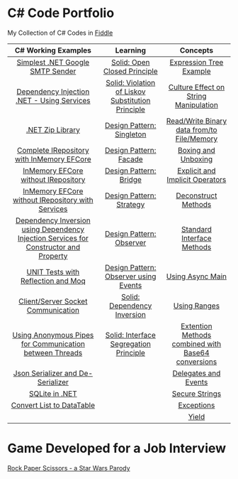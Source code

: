 # C# Code Portfolio
My Collection of C# Codes in [Fiddle](https://dotnetfiddle.net/)

| C# Working Examples| Learning| Concepts|
| :-------------: |:-------------:| :-----:|
| [Simplest .NET Google SMTP Sender][1.1]| [Solid: Open Closed Principle][1.2]| [Expression Tree Example][1.3]|
| [Dependency Injection .NET - Using Services][2.1] | [Solid: Violation of Liskov Substitution Principle][2.2] | [Culture Effect on String Manipulation][2.3]  |
| [.NET Zip Library][3.1]| [Design Pattern: Singleton][3.2] | [Read/Write Binary data from/to File/Memory][3.3]|
| [Complete IRepository with InMemory EFCore][4.1] | [Design Pattern: Facade][4.2]      | [Boxing and Unboxing][4.3]
| [InMemory EFCore without IRepository][5.1] | [Design Pattern: Bridge][5.2] | [Explicit and Implicit Operators][5.3]
| [InMemory EFCore without IRepository with Services][6.1] | [Design Pattern: Strategy][6.2] | [Deconstruct Methods][6.3]
| [Dependency Inversion using Dependency Injection Services for Constructor and Property][7.1] | [Design Pattern: Observer][7.2] | [Standard Interface Methods][7.3]
| [UNIT Tests with Reflection and Moq][8.1] | [Design Pattern: Observer using Events][8.2] | [Using Async Main][8.3]
| [Client/Server Socket Communication][9.1] | [Solid: Dependency Inversion][9.2] | [Using Ranges][9.3]
| [Using Anonymous Pipes for Communication between Threads][10.1] | [Solid: Interface Segregation Principle][10.2] | [Extention Methods combined with Base64 conversions][10.3]
| [Json Serializer and De-Serializer][11.1] |  | [Delegates and Events][11.3]
| [SQLite in .NET][12.1] | | [Secure Strings][12.3]
| [Convert List<T> to DataTable][13.1] |  | [Exceptions][13.3]
| | | [Yield][14.3]

  
# Game Developed for a Job Interview
[Rock Paper Scissors - a Star Wars Parody](https://bitbucket.org/camilochaves/rockpaperscissors)

[1.1]:https://dotnetfiddle.net/HW6qZ7
[1.2]:https://dotnetfiddle.net/5JF1bE
[1.3]:https://dotnetfiddle.net/4Ksrjg
[2.1]:https://dotnetfiddle.net/wtyP9n
[2.2]: https://dotnetfiddle.net/zKLjTo
[2.3]:https://dotnetfiddle.net/SIGT3W
[3.1]:https://dotnetfiddle.net/uBGf7N
[3.2]:https://dotnetfiddle.net/xfptVE
[3.3]:https://dotnetfiddle.net/QMWI8b
[4.1]:https://dotnetfiddle.net/uKCp83
[4.2]:https://dotnetfiddle.net/BZ807c
[4.3]:https://dotnetfiddle.net/k1Kv5G
[5.1]:https://dotnetfiddle.net/mV9HuX
[5.2]:https://dotnetfiddle.net/rVjiGW
[5.3]:https://dotnetfiddle.net/WdvMtE
[6.1]:https://dotnetfiddle.net/9tV0Vr
[6.2]: https://dotnetfiddle.net/QyynC4
[6.3]:https://dotnetfiddle.net/AgclA6
[7.1]:https://dotnetfiddle.net/lMu408
[7.2]:https://dotnetfiddle.net/MEukJ8
[7.3]:https://dotnetfiddle.net/I6u7Nz
[8.1]:https://dotnetfiddle.net/cGTi5Z
[8.2]:https://dotnetfiddle.net/mg7hw3
[8.3]:https://dotnetfiddle.net/lagX58
[9.1]:https://dotnetfiddle.net/SBFElN
[9.2]:https://dotnetfiddle.net/sHWtDU
[9.3]:https://dotnetfiddle.net/LFHPPE
[10.1]:https://dotnetfiddle.net/7nk1JC
[10.2]:https://dotnetfiddle.net/w717Kk
[10.3]:https://dotnetfiddle.net/DwSTrJ
[11.1]:https://dotnetfiddle.net/zBuJpV
[11.3]:https://dotnetfiddle.net/AX9w4W
[12.1]:https://dotnetfiddle.net/pXB6i5
[12.3]:https://dotnetfiddle.net/Z7JIJn
[13.1]:https://dotnetfiddle.net/4Fze9g
[13.3]:https://dotnetfiddle.net/GCVP7v
[14.3]:https://dotnetfiddle.net/Z67LW8






